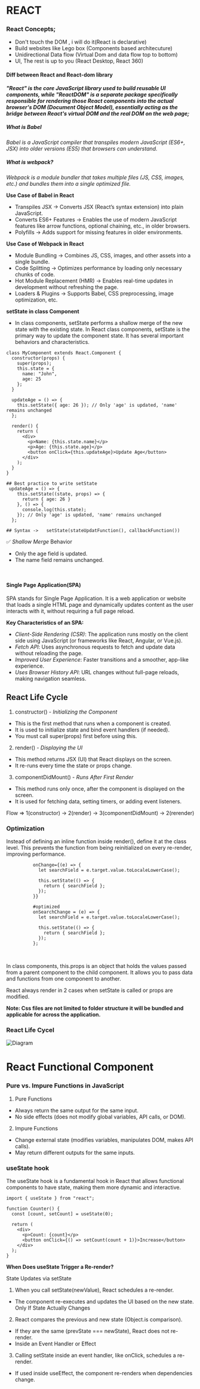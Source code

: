 # REACT

### React Concepts;

- Don't touch the DOM , i will do it(React is declarative)
- Build websites like Lego box (Components based architecuture)
- Unidirectional Data flow (Virtual Dom and data flow top to bottom)
- UI, The rest is up to you (React Desktop, React 360)

#### Diff between React and React-dom library

**_"React" is the core JavaScript library used to build reusable UI components, while "ReactDOM" is a separate package specifically responsible for rendering those React components into the actual browser's DOM (Document Object Model), essentially acting as the bridge between React's virtual DOM and the real DOM on the web page;_**

##### What is Babel

_Babel is a JavaScript compiler that transpiles modern JavaScript (ES6+, JSX) into older versions (ES5) that browsers can understand._

##### What is webpack?

_Webpack is a module bundler that takes multiple files (JS, CSS, images, etc.) and bundles them into a single optimized file._

**Use Case of Babel in React**

- Transpiles JSX → Converts JSX (React’s syntax extension) into plain JavaScript.
- Converts ES6+ Features → Enables the use of modern JavaScript features like arrow functions, optional chaining, etc., in older browsers.
- Polyfills → Adds support for missing features in older environments.

**Use Case of Webpack in React**

- Module Bundling → Combines JS, CSS, images, and other assets into a single bundle.
- Code Splitting → Optimizes performance by loading only necessary chunks of code.
- Hot Module Replacement (HMR) → Enables real-time updates in development without refreshing the page.
- Loaders & Plugins → Supports Babel, CSS preprocessing, image optimization, etc.

**setState in class Component**

- In class components, setState performs a shallow merge of the new state with the existing state. In React class components, setState is the primary way to update the component state. It has several important behaviors and characteristics.

```
class MyComponent extends React.Component {
  constructor(props) {
    super(props);
    this.state = {
      name: "John",
      age: 25
    };
  }

  updateAge = () => {
    this.setState({ age: 26 }); // Only 'age' is updated, 'name' remains unchanged
  };

  render() {
    return (
      <div>
        <p>Name: {this.state.name}</p>
        <p>Age: {this.state.age}</p>
        <button onClick={this.updateAge}>Update Age</button>
      </div>
    );
  }
}

## Best practice to write setState
 updateAge = () => {
    this.setState((state, props) => {
      return { age: 26 }
    }, () => {
      console.log(this.state);
    }); // Only 'age' is updated, 'name' remains unchanged
  };

## Syntax ->   setState(stateUpdatFunction(), callbackFunction())
```

✅ _Shallow Merge_ Behavior

- Only the age field is updated.
- The name field remains unchanged.

<br/>

#### Single Page Application(SPA)

SPA stands for Single Page Application. It is a web application or website that loads a single HTML page and dynamically updates content as the user interacts with it, without requiring a full page reload.

**Key Characteristics of an SPA:**

- _Client-Side Rendering (CSR)_: The application runs mostly on the client side using JavaScript (or frameworks like React, Angular, or Vue.js).
- _Fetch API_: Uses asynchronous requests to fetch and update data without reloading the page.
- _Improved User Experience_: Faster transitions and a smoother, app-like experience.
- _Uses Browser History API_: URL changes without full-page reloads, making navigation seamless.

## React Life Cycle

1. constructor() - _Initializing the Component_

- This is the first method that runs when a component is created.
- It is used to initialize state and bind event handlers (if needed).
- You must call super(props) first before using this.

2. render() - _Displaying the UI_

- This method returns JSX (UI) that React displays on the screen.
- It re-runs every time the state or props change.

3. componentDidMount() - _Runs After First Render_

- This method runs only once, after the component is displayed on the screen.
- It is used for fetching data, setting timers, or adding event listeners.

Flow => 1(constructor) -> 2(render) -> 3(componentDidMount) -> 2(rerender)

### Optimization

Instead of defining an inline function inside render(), define it at the class level. This prevents the function from being reinitialized on every re-render, improving performance.

```
          onChange={(e) => {
            let searchField = e.target.value.toLocaleLowerCase();

            this.setState(() => {
              return { searchField };
            });
          }}

          #optimized
          onSearchChange = (e) => {
            let searchField = e.target.value.toLocaleLowerCase();

            this.setState(() => {
              return { searchField };
            });
          };

```

<br />

In class components, this.props is an object that holds the values passed from a parent component to the child component. It allows you to pass data and functions from one component to another.

React always render in 2 cases when setState is called or props are modified.

**Note: Css files are not limited to folder structure it will be bundled and applicable for across the application.**

### React Life Cycel

![Diagram](Diagram/react_lifecycle.png)

# React Functional Component

### Pure vs. Impure Functions in JavaScript

1. Pure Functions

- Always return the same output for the same input.
- No side effects (does not modify global variables, API calls, or DOM).

2. Impure Functions

- Change external state (modifies variables, manipulates DOM, makes API calls).
- May return different outputs for the same inputs.

### useState hook

The useState hook is a fundamental hook in React that allows functional components to have state, making them more dynamic and interactive.

```
import { useState } from "react";

function Counter() {
  const [count, setCount] = useState(0);

  return (
    <div>
      <p>Count: {count}</p>
      <button onClick={() => setCount(count + 1)}>Increase</button>
    </div>
  );
}
```

**When Does useState Trigger a Re-render?**

State Updates via setState

1. When you call setState(newValue), React schedules a re-render.

- The component re-executes and updates the UI based on the new state. Only If State Actually Changes

2. React compares the previous and new state (Object.is comparison).

- If they are the same (prevState === newState), React does not re-render.
- Inside an Event Handler or Effect

3. Calling setState inside an event handler, like onClick, schedules a re-render.

- If used inside useEffect, the component re-renders when dependencies change.
